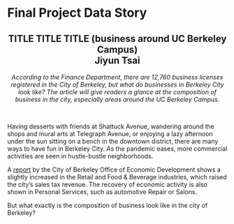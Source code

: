 # Final Project Data Story

<h2 align="center">TITLE TITLE TITLE (business around UC Berkeley Campus)<br/>
  Jiyun Tsai</h2>

<p align="center"><i>According to the Finance Department, there are 12,760 business licenses registered in the City of Berkeley, but what do businesses in Berkeley City look like? The article will give readers a glance at the composition of business in the city, especially areas around the UC Berkeley Campus.</i></p><br/>

Having desserts with friends at Shattuck Avenue, wandering around the shops and mural arts at Telegraph Avenue, or enjoying a lazy afternoon under the sun sitting on a bench in the downtown district, there are many ways to have fun in Berkeley City. As the pandemic eases, more commercial activities are seen in hustle-bustle neighborhoods. <br/>

A [report](https://berkeleyca.gov/doing-business/economic-development/economic-dashboards-and-reports) by the City of Berkeley Office of Economic Development shows a slightly increased in the Retail and Food & Beverage industries, which raised the city’s sales tax revenue. The recovery of economic activity is also shown in Personal Services, such as automotive Repair or Salons. <br/>

But what exactly is the composition of business look like in the city of Berkeley? <br/>



